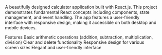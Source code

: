 A beautifully designed calculator application built with React.js. This project demonstrates fundamental React concepts including components, state management, and event handling. The app features a user-friendly interface with responsive design, making it accessible on both desktop and mobile devices.

Features
Basic arithmetic operations (addition, subtraction, multiplication, division)
Clear and delete functionality
Responsive design for various screen sizes
Elegant and user-friendly interface

